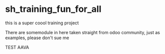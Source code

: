 # sh_training_fun_for_all
this is a super coool training project 

There are somemodule in here taken straight from odoo community, just as examples, please don't sue me

TEST AAVA
